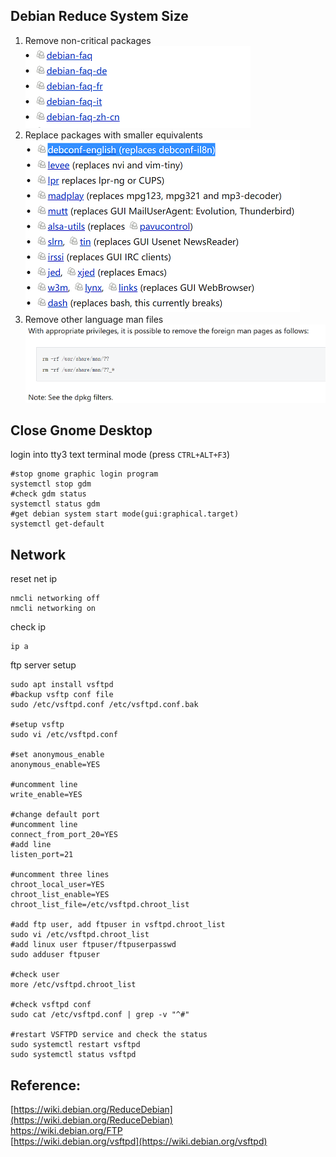 ## Debian Reduce System Size

1. Remove non-critical packages  
![remove packages](../../images/system/debian/remove_packages.png "remove packages")  
2. Replace packages with smaller equivalents  
![replace packages](../../images/system/debian/replace_packages.png "replace packages")  
3. Remove other language man files  
![replace language man files](../../images/system/debian/remove_language_man_files.png "remove language man files")  

## Close Gnome Desktop  
login into tty3 text terminal mode (press `CTRL+ALT+F3`)  

```shell
#stop gnome graphic login program  
systemctl stop gdm
#check gdm status
systemctl status gdm
#get debian system start mode(gui:graphical.target)
systemctl get-default
```

## Network  
reset net ip
```shell
nmcli networking off
nmcli networking on
```
check ip
```shell
ip a
```

ftp server setup
```shell
sudo apt install vsftpd
#backup vsftp conf file
sudo /etc/vsftpd.conf /etc/vsftpd.conf.bak

#setup vsftp
sudo vi /etc/vsftpd.conf

#set anonymous_enable
anonymous_enable=YES

#uncomment line
write_enable=YES 

#change default port
#uncomment line
connect_from_port_20=YES
#add line
listen_port=21

#uncomment three lines
chroot_local_user=YES
chroot_list_enable=YES
chroot_list_file=/etc/vsftpd.chroot_list 

#add ftp user, add ftpuser in vsftpd.chroot_list 
sudo vi /etc/vsftpd.chroot_list
#add linux user ftpuser/ftpuserpasswd 
sudo adduser ftpuser 

#check user
more /etc/vsftpd.chroot_list

#check vsftpd conf
sudo cat /etc/vsftpd.conf | grep -v "^#"

#restart VSFTPD service and check the status
sudo systemctl restart vsftpd
sudo systemctl status vsftpd
```


## Reference:  
[https://wiki.debian.org/ReduceDebian](https://wiki.debian.org/ReduceDebian)  
[https://wiki.debian.org/FTP ](https://wiki.debian.org/FTP)  
[https://wiki.debian.org/vsftpd](https://wiki.debian.org/vsftpd)  
